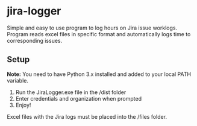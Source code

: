 # jira-logger

Simple and easy to use program to log hours on Jira issue worklogs. Program reads excel files in specific format and automatically logs 
time to corresponding issues.

## Setup

**Note:** You need to have Python 3.x installed and added to your local PATH variable.

1. Run the JiraLogger.exe file in the /dist folder
2. Enter credentials and organization when prompted
3. Enjoy!

Excel files with the Jira logs must be placed into the /files folder.
